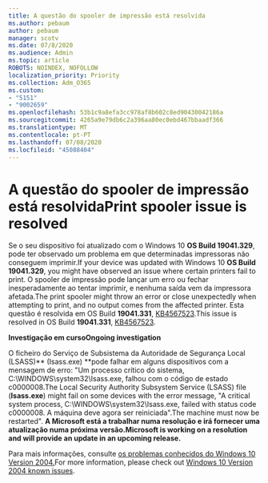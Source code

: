 ```yaml
---
title: A questão do spooler de impressão está resolvida
ms.author: pebaum
author: pebaum
manager: scotv
ms.date: 07/8/2020
ms.audience: Admin
ms.topic: article
ROBOTS: NOINDEX, NOFOLLOW
localization_priority: Priority
ms.collection: Adm_O365
ms.custom:
- "5151"
- "9002659"
ms.openlocfilehash: 53b1c9a8efa3cc978af8b602c8ed90430042186a
ms.sourcegitcommit: 4265a9e79db6c2a396aa80ec0ebd467bbaadf366
ms.translationtype: MT
ms.contentlocale: pt-PT
ms.lasthandoff: 07/08/2020
ms.locfileid: "45088404"
---
```

# <a name="print-spooler-issue-is-resolved"></a><span data-ttu-id="b57e9-102">A questão do spooler de impressão está resolvida</span><span class="sxs-lookup"><span data-stu-id="b57e9-102">Print spooler issue is resolved</span></span>

<span data-ttu-id="b57e9-103">Se o seu dispositivo foi atualizado com o Windows 10 **OS Build 19041.329**, pode ter observado um problema em que determinadas impressoras não conseguem imprimir.</span><span class="sxs-lookup"><span data-stu-id="b57e9-103">If your device was updated with Windows 10  **OS Build 19041.329**, you might have observed an issue where certain printers fail to print.</span></span> <span data-ttu-id="b57e9-104">O spooler de impressão pode lançar um erro ou fechar inesperadamente ao tentar imprimir, e nenhuma saída vem da impressora afetada.</span><span class="sxs-lookup"><span data-stu-id="b57e9-104">The print spooler might throw an error or close unexpectedly when attempting to print, and no output comes from the affected printer.</span></span> <span data-ttu-id="b57e9-105">Esta questão é resolvida em OS Build **19041.331**, [KB4567523](https://support.microsoft.com/help/4567523/windows-10-update-kb4567523).</span><span class="sxs-lookup"><span data-stu-id="b57e9-105">This issue is resolved in OS Build  **19041.331**, [KB4567523](https://support.microsoft.com/help/4567523/windows-10-update-kb4567523).</span></span>  

<span data-ttu-id="b57e9-106">**Investigação em curso**</span><span class="sxs-lookup"><span data-stu-id="b57e9-106">**Ongoing investigation**</span></span>

<span data-ttu-id="b57e9-107">O ficheiro do Serviço de Subsistema da Autoridade de Segurança Local (LSASS)\*\* (Isass.exe) \*\*pode falhar em alguns dispositivos com a mensagem de erro: "Um processo crítico do sistema, C:\WINDOWS\system32\Isass.exe, falhou com o código de estado c0000008.</span><span class="sxs-lookup"><span data-stu-id="b57e9-107">The Local Security Authority Subsystem Service (LSASS) file (**Isass.exe**) might fail on some devices with the error message, "A critical system process, C:\WINDOWS\system32\Isass.exe, failed with status code c0000008.</span></span> <span data-ttu-id="b57e9-108">A máquina deve agora ser reiniciada".</span><span class="sxs-lookup"><span data-stu-id="b57e9-108">The machine must now be restarted".</span></span>  <span data-ttu-id="b57e9-109">**A Microsoft está a trabalhar numa resolução e irá fornecer uma atualização numa próxima versão.**</span><span class="sxs-lookup"><span data-stu-id="b57e9-109">**Microsoft is working on a resolution and will provide an update in an upcoming release.**</span></span>

<span data-ttu-id="b57e9-110">Para mais informações, consulte [os problemas conhecidos do Windows 10 Version 2004.](https://docs.microsoft.com/windows/release-information/status-windows-10-2004#442msgdesc)</span><span class="sxs-lookup"><span data-stu-id="b57e9-110">For more information, please check out  [Windows 10 Version 2004 known issues](https://docs.microsoft.com/windows/release-information/status-windows-10-2004#442msgdesc).</span></span>